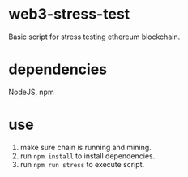 # web3-stress-test
Basic script for stress testing ethereum blockchain.

# dependencies
NodeJS, npm

# use
1. make sure chain is running and mining.
1. run `npm install` to install dependencies.
1. run `npm run stress` to execute script.